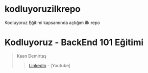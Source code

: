 # kodluyoruzilkrepo
Kodluyoruz Eğitimi kapsamında açtığım ilk repo

# Kodluyoruz - BackEnd 101 Eğitimi
> Kaan Demirtaş
> >[LinkedIn](https://www.linkedin.com/in/kaan-demirta%C5%9F-6b1891237/) - [Youtube]
